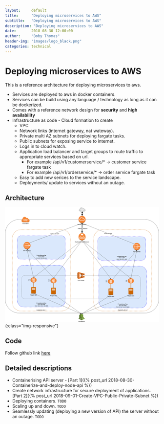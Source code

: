 ```yaml
---
layout:     default
title:      "Deploying microservices to AWS"
subtitle:   "Deploying microservices to AWS"
description: "Deploying microservices to AWS"
date:       2018-08-30 12:00:00
author:     "Boby Thomas"
header-img: "images/logo_black.png"
categories: technical
---
```



# Deploying microservices to AWS  

This is a reference architecture for deploying microservices to aws. 
 - Services are deployed to aws in docker containers. 
 - Services can be build using any language / technology as long as it can be dockerized.
 - Comes with a reference network design for **security** and **high availability**  
 - Infrastructure as code - Cloud formation to create 
    - VPC
    - Network links (internet gateway, nat wateway).
    - Private multi AZ subnets for deploying fargate tasks.
    - Public subnets for exposing service to internet.
    - Logs in to cloud watch.
    - Application load balancer and target groups to route traffic to appropriate services based on url.
        - For example /api/v1/customerservice/* -> customer service fargate task
        - For example /api/v1/orderservice/* -> order service fargate task
    - Easy to add new serices to the service landscape.
    - Deployments/ update to services without an outage. 

## Architecture
![Architecture](/diagrams/aws/microservices-aws-fargate.png){:class="img-responsive"}

## Code

Follow github link [here](https://github.com/bobypt/microservices-aws-fargate)

## Detailed descriptions
 - Containerising API server - [Part 1]({% post_url 2018-08-30-Containerize-and-deploy-node-api %}) 
 - Create network infrastructure for secure deployment of applications. [Part 2]({% post_url 2018-09-01-Create-VPC-Public-Private-Subnet %})
 - Deploying containers. ```TODO```
 - Scaling up and down. ```TODO```
 - Seamlessly updating (deploying a new version of API) the server without an outage. ```TODO```

 
